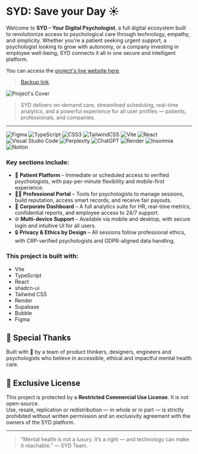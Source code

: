 # SYD: Save your Day ☀️

Welcome to **SYD – Your Digital Psychologist**, a full digital ecosystem built to revolutionize access to psychological care through technology, empathy, and simplicity. Whether you're a patient seeking urgent support, a psychologist looking to grow with autonomy, or a company investing in employee well-being, SYD connects it all in one secure and intelligent platform.

You can access the [project's live website here](https://sydapp.com.br/).
> [Backup link](https://syd.app.br/).

![Project's Cover](https://i.imgur.com/CmMQGV3.png)

> SYD delivers on-demand care, streamlined scheduling, real-time analytics, and a powerful experience for all user profiles — patients, professionals, and companies.

---
![Figma](https://img.shields.io/badge/figma-%23F24E1E.svg?style=for-the-badge&logo=figma&logoColor=white) ![TypeScript](https://img.shields.io/badge/typescript-%23007ACC.svg?style=for-the-badge&logo=typescript&logoColor=white) ![CSS3](https://img.shields.io/badge/css3-%231572B6.svg?style=for-the-badge&logo=css3&logoColor=white) ![TailwindCSS](https://img.shields.io/badge/tailwindcss-%2338B2AC.svg?style=for-the-badge&logo=tailwind-css&logoColor=white) ![Vite](https://img.shields.io/badge/vite-%23646CFF.svg?style=for-the-badge&logo=vite&logoColor=white) ![React](https://img.shields.io/badge/react-%2320232a.svg?style=for-the-badge&logo=react&logoColor=%2361DAFB) ![Visual Studio Code](https://img.shields.io/badge/Visual%20Studio%20Code-0078d7.svg?style=for-the-badge&logo=visual-studio-code&logoColor=white) ![Perplexity](https://img.shields.io/badge/perplexity-000000?style=for-the-badge&logo=perplexity&logoColor=088F8F) ![ChatGPT](https://img.shields.io/badge/chatGPT-74aa9c?style=for-the-badge&logo=openai&logoColor=white) ![Render](https://img.shields.io/badge/Render-%46E3B7.svg?style=for-the-badge&logo=render&logoColor=white) ![Insomnia](https://img.shields.io/badge/Insomnia-black?style=for-the-badge&logo=insomnia&logoColor=5849BE) ![Notion](https://img.shields.io/badge/Notion-%23000000.svg?style=for-the-badge&logo=notion&logoColor=white)

### Key sections include:

- 💬 **Patient Platform** – Immediate or scheduled access to verified psychologists, with pay-per-minute flexibility and mobile-first experience.
- 🧑‍⚕️ **Professional Portal** – Tools for psychologists to manage sessions, build reputation, access smart records, and receive fair payouts.
- 🏢 **Corporate Dashboard** – A full analytics suite for HR, real-time metrics, confidential reports, and employee access to 24/7 support.
- 🌐 **Multi-device Support** – Available via mobile and desktop, with secure login and intuitive UI for all users.
- 🔒 **Privacy & Ethics by Design** – All sessions follow professional ethics, with CRP-verified psychologists and GDPR-aligned data handling.

### This project is built with:

* Vite
* TypeScript
* React
* shadcn-ui
* Tailwind CSS
* Render
* Supabase
* Bubble
* Figma

## 🙌 Special Thanks

Built with 💙 by a team of product thinkers, designers, engineers and psychologists who believe in accessible, ethical and impactful mental health care.

## 📄 Exclusive License

This project is protected by a **Restricted Commercial Use License**. It is not open-source.  
Use, resale, replication or redistribution — in whole or in part — is strictly prohibited without written permission and an exclusivity agreement with the owners of the SYD platform.

---

> “Mental health is not a luxury. It’s a right — and technology can make it reachable.” — SYD Team.

